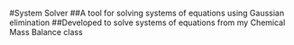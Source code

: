 #System Solver
##A tool for solving systems of equations using Gaussian elimination
##Developed to solve systems of equations from my Chemical Mass Balance class
